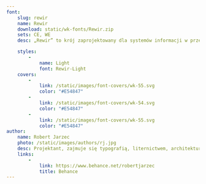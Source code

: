 ```yaml
---
font:
    slug: rewir
    name: Rewir
    download: static/wk-fonts/Rewir.zip
    sets: CE, WE
    desc: „Rewir” to krój zaprojektowany dla systemów informacji w przestrzeni miejskiej. Inspiracją do powstania projektu była tabliczka zachowana w podwórzu jednej z warszawskich kamienic. Z drugiej strony powodem powstania projektu jest brak systemowego rozwiązania dla oficjalnych tablic urzędowych w Warszawie. Krój charakteryzuje wysoka czytelność i rozpoznawalność słów, pod różnym kątem i w różnych warunkach oświetleniowych. Projekt może mieć szerokie zastosowanie, od tablic urzędowych, komunikację w środkach transportu publicznego, po oficjalne pisma urzędowe. Krój „Rewir”  łączy w sobie historię warszawskiego liternictwa ze wpółczesnymi potrzebami miasta.

    styles:
        -
            name: Light
            font: Rewir-Light
    covers:
        -
            link: /static/images/font-covers/wk-55.svg
            color: "#E54847"
        -
            link: /static/images/font-covers/wk-54.svg
            color: "#E54847"
        -
            link: /static/images/font-covers/wk-55.svg
            color: "#E54847"
author:
    name: Robert Jarzec
    photo: /static/images/authors/rj.jpg
    desc: Projektant, zajmuje się typografią, liternictwem, architekturą informacji i projektowaniem zorientowanym na doświadczenie użytkownika. Absolwent Pracowni Projektowania Litery Uniwersytetu Artystycznego w Poznaniu oraz studiów Kulturoznawczych na Uniwersytecie im. Adama Mickiewicza. Obecnie wykładowca Uniwersytetu Artystycznego w Poznaniu.
    links:
        -
            link: https://www.behance.net/robertjarzec
            title: Behance
---
```

